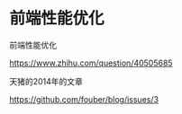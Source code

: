 # 前端性能优化





前端性能优化

https://www.zhihu.com/question/40505685



天猪的2014年的文章

https://github.com/fouber/blog/issues/3
